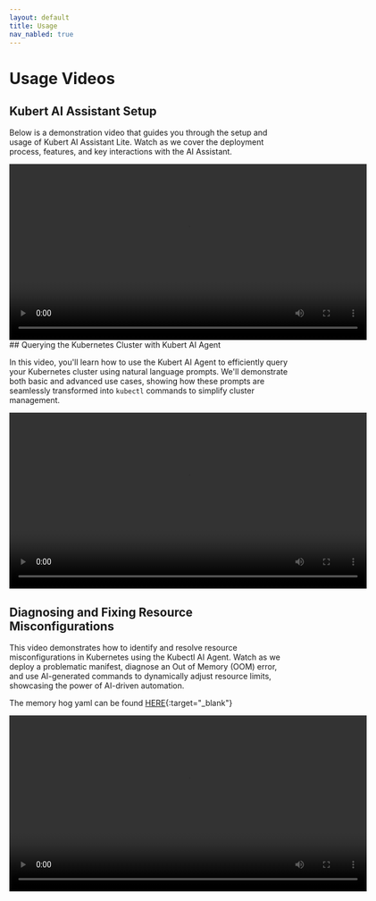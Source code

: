 ```yaml
---
layout: default
title: Usage
nav_nabled: true
---
```


# Usage Videos

## Kubert AI Assistant Setup

Below is a demonstration video that guides you through the setup and usage of Kubert AI Assistant Lite. Watch as we cover the deployment process, features, and key interactions with the AI Assistant.

<div class="video-container">
    <video width="640" height="315" controls>
        <source src="/kubert-assistant-lite/assets/video/Kubert_AI_Assistant_Lite_Demo.mp4" type="video/mp4">
        Your browser does not support the video tag.
    </video>
</div>
## Querying the Kubernetes Cluster with Kubert AI Agent

In this video, you'll learn how to use the Kubert AI Agent to efficiently query your Kubernetes cluster using natural language prompts. We'll demonstrate both basic and advanced use cases, showing how these prompts are seamlessly transformed into `kubectl` commands to simplify cluster management.

<div class="video-container">
    <video width="640" height="315" controls>
        <source src="/kubert-assistant-lite/assets/video/kubert-agent-hello-world.mp4" type="video/mp4">
        Your browser does not support the video tag.
    </video>
</div>

## Diagnosing and Fixing Resource Misconfigurations

This video demonstrates how to identify and resolve resource misconfigurations in Kubernetes using the Kubectl AI Agent. Watch as we deploy a problematic manifest, diagnose an Out of Memory (OOM) error, and use AI-generated commands to dynamically adjust resource limits, showcasing the power of AI-driven automation.

The memory hog yaml can be found [HERE](https://raw.githubusercontent.com/TranslucentComputing/kubert-assistant-lite/main/manifests/test-deployment/memory-hog.yaml){:target="_blank"}

<div class="video-container">
    <video width="640" height="315" controls>
        <source src="/kubert-assistant-lite/assets/video/memory-hog.mp4" type="video/mp4">
        Your browser does not support the video tag.
    </video>
</div>